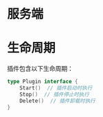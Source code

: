 # 服务端

# 生命周期
插件包含以下生命周期：
```go
type Plugin interface {
    Start()  // 插件启动时执行
    Stop()  // 插件停止时执行
    Delete()  // 插件卸载时执行
}
```